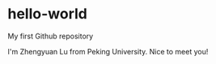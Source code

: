 # hello-world
My first Github repository

I'm Zhengyuan Lu from Peking University.
Nice to meet you!
